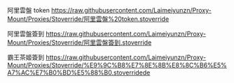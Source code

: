 阿里雲盤 token
https://raw.githubusercontent.com/Laimeiyunzn/Proxy-Mount/Proxies/Stoverride/阿里雲盤%20token.stoverride

阿里雲盤簽到
https://raw.githubusercontent.com/Laimeiyunzn/Proxy-Mount/Proxies/Stoverride/阿里雲盤簽到.stoverride

霸王茶姬簽到
https://raw.githubusercontent.com/Laimeiyunzn/Proxy-Mount/Proxies/Stoverride/%E9%9C%B8%E7%8E%8B%E8%8C%B6%E5%A7%AC%E7%B0%BD%E5%88%B0.stoverridede
